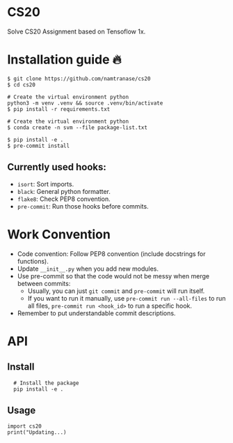 # CS20

Solve CS20 Assignment based on Tensoflow 1x.

# Installation guide 🔥

```
$ git clone https://github.com/namtranase/cs20
$ cd cs20

# Create the virtual environment python
python3 -m venv .venv && source .venv/bin/activate
$ pip install -r requirements.txt

# Create the virtual environment python
$ conda create -n svm --file package-list.txt

$ pip install -e .
$ pre-commit install
```

## Currently used hooks:

- `isort`: Sort imports.
- `black`: General python formatter.
- `flake8`: Check PEP8 convention.
- `pre-commit`: Run those hooks before commits.

# Work Convention

- Code convention: Follow PEP8 convention (include docstrings for functions).
- Update `__init__.py` when you add new modules.
- Use pre-commit so that the code would not be messy when merge between commits:
  - Usually, you can just `git commit` and `pre-commit` will run itself.
  - If you want to run it manually, use `pre-commit run --all-files` to run all files, `pre-commit run <hook_id>` to run a specific hook.
- Remember to put understandable commit descriptions.

# API

## Install

```
  # Install the package
  pip install -e .
```

## Usage

```
import cs20
print("Updating...)
```

